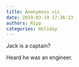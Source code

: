 ```yaml
---
title: Anonymous vii
date: 2019-03-19 17:36:13
authors: Ripp
categories: Holiday
---
```


 Jack is a captain?

Heard he was an engineer.